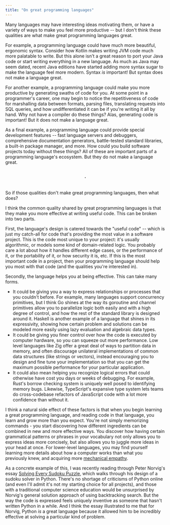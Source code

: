 ```yaml
---
title: "On great programming languages"
---
```


Many languages may have interesting ideas motivating them, or have a variety of ways to make you feel more productive -- but I don't think these qualities are what make great programming languages great.

For example, a programming language could have much more beautiful, ergonomic syntax.
Consider how Kotlin makes writing JVM code much more palatable to write.
But this alone isn't a great reason to port your Java code or start writing everything in a new language.
As much as Java may seem dated, recent Java editions have started adding more syntax sugar to make the language feel more modern.
Syntax *is* important!
But syntax does not make a language great.

For another example, a programming language could make you more productive by generating swaths of code for you.
At some point in a programmer's career, one may begin to notice the repetitiveness of code for marshalling data between formats, parsing files, translating requests into SQL queries, and how undifferentiated it can be if you're writing it all by hand.
Why not have a compiler do these things?
Alas, generating code is important!
But it does not make a language great.

As a final example, a programming language could provide special development features -- fast language servers and debuggers, comprehensive documentation generators, battle-tested standard libraries, a built-in package manager, and more.
How could you build software projects today without these things?
All of these are important parts of a programming language's ecosystem.
But they do not make a language great.

<br>
<center><b>·</b></center>
<br>

So if those qualities don't make great programming languages, then what does?

I think the common quality shared by great programming languages is that they make you more effective at writing useful code.
This can be broken into two parts.

First, the language's design is catered towards the "useful code" -- which is just my catch-all for code that's providing the most value in a software project.
This is the code most unique to your project: it's usually algorithmic, or models some kind of domain-related logic.
You probably care a lot about how it handles different edge cases, or the performance of it, or the portability of it, or how security it is, etc.
If this is the most important code in a project, then your programming language should help you most with that code (and the qualities you're interested in).

Secondly, the language helps you at being effective.
This can take many forms.

* It could be giving you a way to express relationships or processes that you couldn't before.
For example, many languages support concurrency primitives, but I think Go shines at the way its goroutine and channel primitives allow you to parallelize logic both easily and with a high degree of control, and how the rest of the standard library is designed around it.
Haskell is another example of a language that shines in its expressivity, showing how certain problem and solutions can be modeled more easily using lazy evaluation and algebraic data types.
* It could be giving you finer control over how the code is executed by computer hardware, so you can squeeze out more performance.
Low level languages like Zig offer a great deal of ways to partition data in memory, and often discourage unilateral implementations of common data structures (like strings or vectors), instead encouraging you to design and fine tune your implementation so that you can get the maximum possible performance for your particular application. 
* It could also mean helping you recognize logical errors that could otherwise have cost you days or weeks of debugging.
For example, Rust's borrow checking system is uniquely well posed to identifying memory bugs.
Likewise, TypeScript's expansive type system lets teams do cross-codebase refactors of JavaScript code with a lot more confidence than without it.

I think a natural side effect of these factors is that when you begin learning a great programming language, and reading code in that language, you learn and grow more than you expect.
You're not simply memorizing commands - you start discovering how different ingredients can be combined in new and more effective ways.
You discover how having certain grammatical patterns or phrases in your vocabulary not only allows you to express ideas more concisely, but also allows you to juggle more ideas in your head at once.
For lower-level languages, you may find yourself learning more details about how a computer works than what you previously knew, and acquiring more [mechanical empathy](https://martinfowler.com/articles/lmax.html#QueuesAndTheirLackOfMechanicalSympathy).

As a concrete example of this, I was recently reading through Peter Norvig's essay [Solving Every Sudoku Puzzle](https://norvig.com/sudoku.html), which walks through his design of a sudoku solver in Python.
There's no shortage of criticisms of Python online (and even I'll admit it's not my starting choice for all projects), and those with a traditional computer science education would be unsurprised by Norvig's general solution approach of using backtracking search.
But the way the code is expressed feels uniquely inventive as someone that hasn't written Python in a while.
And I think the essay illustrated to me that for Norvig, Python *is* a great language because it allowed him to be incredibly effective at solving a particular kind of problem.
